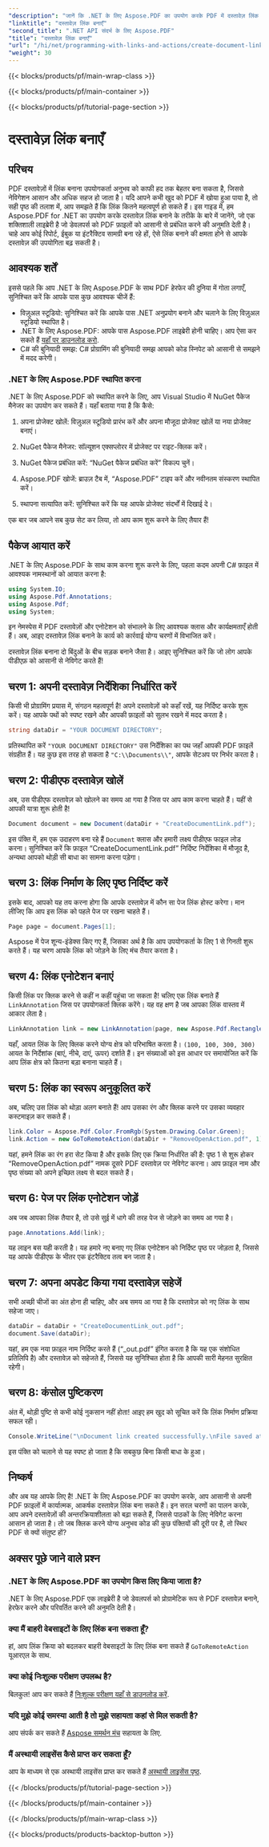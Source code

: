 ```yaml
---
"description": "जानें कि .NET के लिए Aspose.PDF का उपयोग करके PDF में दस्तावेज़ लिंक कैसे बनाएं। अपने PDF दस्तावेज़ों में नेविगेशन और अन्तरक्रियाशीलता बढ़ाएँ।"
"linktitle": "दस्तावेज़ लिंक बनाएँ"
"second_title": ".NET API संदर्भ के लिए Aspose.PDF"
"title": "दस्तावेज़ लिंक बनाएँ"
"url": "/hi/net/programming-with-links-and-actions/create-document-link/"
"weight": 30
---
```


{{< blocks/products/pf/main-wrap-class >}}

{{< blocks/products/pf/main-container >}}

{{< blocks/products/pf/tutorial-page-section >}}

# दस्तावेज़ लिंक बनाएँ

## परिचय

PDF दस्तावेज़ों में लिंक बनाना उपयोगकर्ता अनुभव को काफी हद तक बेहतर बना सकता है, जिससे नेविगेशन आसान और अधिक सहज हो जाता है। यदि आपने कभी खुद को PDF में खोया हुआ पाया है, तो सही पृष्ठ की तलाश में, आप समझते हैं कि लिंक कितने महत्वपूर्ण हो सकते हैं। इस गाइड में, हम Aspose.PDF for .NET का उपयोग करके दस्तावेज़ लिंक बनाने के तरीके के बारे में जानेंगे, जो एक शक्तिशाली लाइब्रेरी है जो डेवलपर्स को PDF फ़ाइलों को आसानी से प्रबंधित करने की अनुमति देती है। चाहे आप कोई रिपोर्ट, ईबुक या इंटरैक्टिव सामग्री बना रहे हों, ऐसे लिंक बनाने की क्षमता होने से आपके दस्तावेज़ की उपयोगिता बढ़ सकती है।

## आवश्यक शर्तें

इससे पहले कि आप .NET के लिए Aspose.PDF के साथ PDF हेरफेर की दुनिया में गोता लगाएँ, सुनिश्चित करें कि आपके पास कुछ आवश्यक चीजें हैं:

- विज़ुअल स्टूडियो: सुनिश्चित करें कि आपके पास .NET अनुप्रयोग बनाने और चलाने के लिए विज़ुअल स्टूडियो स्थापित है।
- .NET के लिए Aspose.PDF: आपके पास Aspose.PDF लाइब्रेरी होनी चाहिए। आप ऐसा कर सकते हैं [यहाँ पर डाउनलोड करो](https://releases.aspose.com/pdf/net/).
- C# की बुनियादी समझ: C# प्रोग्रामिंग की बुनियादी समझ आपको कोड स्निपेट को आसानी से समझने में मदद करेगी।

### .NET के लिए Aspose.PDF स्थापित करना

.NET के लिए Aspose.PDF को स्थापित करने के लिए, आप Visual Studio में NuGet पैकेज मैनेजर का उपयोग कर सकते हैं। यहाँ बताया गया है कि कैसे:

1. अपना प्रोजेक्ट खोलें: विज़ुअल स्टूडियो प्रारंभ करें और अपना मौजूदा प्रोजेक्ट खोलें या नया प्रोजेक्ट बनाएं।
   
2. NuGet पैकेज मैनेजर: सॉल्यूशन एक्सप्लोरर में प्रोजेक्ट पर राइट-क्लिक करें।
   
3. NuGet पैकेज प्रबंधित करें: “NuGet पैकेज प्रबंधित करें” विकल्प चुनें।

4. Aspose.PDF खोजें: ब्राउज़ टैब में, “Aspose.PDF” टाइप करें और नवीनतम संस्करण स्थापित करें।

5. स्थापना सत्यापित करें: सुनिश्चित करें कि यह आपके प्रोजेक्ट संदर्भों में दिखाई दे।

एक बार जब आपने सब कुछ सेट कर लिया, तो आप काम शुरू करने के लिए तैयार हैं!

## पैकेज आयात करें

.NET के लिए Aspose.PDF के साथ काम करना शुरू करने के लिए, पहला कदम अपनी C# फ़ाइल में आवश्यक नामस्थानों को आयात करना है:

```csharp
using System.IO;
using Aspose.Pdf.Annotations;
using Aspose.Pdf;
using System;
```

इन नेमस्पेस में PDF दस्तावेज़ों और एनोटेशन को संभालने के लिए आवश्यक क्लास और कार्यक्षमताएँ होती हैं। अब, आइए दस्तावेज़ लिंक बनाने के कार्य को कार्रवाई योग्य चरणों में विभाजित करें।

दस्तावेज़ लिंक बनाना दो बिंदुओं के बीच सड़क बनाने जैसा है। आइए सुनिश्चित करें कि जो लोग आपके पीडीएफ़ को आसानी से नेविगेट करते हैं!

## चरण 1: अपनी दस्तावेज़ निर्देशिका निर्धारित करें

किसी भी प्रोग्रामिंग प्रयास में, संगठन महत्वपूर्ण है! अपने दस्तावेज़ों को कहाँ रखें, यह निर्दिष्ट करके शुरू करें। यह आपके पथों को स्पष्ट रखने और आपकी फ़ाइलों को सुलभ रखने में मदद करता है।

```csharp
string dataDir = "YOUR DOCUMENT DIRECTORY";
```

प्रतिस्थापित करें `"YOUR DOCUMENT DIRECTORY"` उस निर्देशिका का पथ जहाँ आपकी PDF फ़ाइलें संग्रहीत हैं। यह कुछ इस तरह हो सकता है `"C:\\Documents\\"`, आपके सेटअप पर निर्भर करता है।

## चरण 2: पीडीएफ दस्तावेज़ खोलें

अब, उस पीडीएफ दस्तावेज़ को खोलने का समय आ गया है जिस पर आप काम करना चाहते हैं। यहीं से आपकी यात्रा शुरू होती है!

```csharp
Document document = new Document(dataDir + "CreateDocumentLink.pdf");
```

इस पंक्ति में, हम एक उदाहरण बना रहे हैं `Document` क्लास और हमारी लक्ष्य पीडीएफ फाइल लोड करना। सुनिश्चित करें कि फ़ाइल “CreateDocumentLink.pdf” निर्दिष्ट निर्देशिका में मौजूद है, अन्यथा आपको थोड़ी सी बाधा का सामना करना पड़ेगा।

## चरण 3: लिंक निर्माण के लिए पृष्ठ निर्दिष्ट करें

इसके बाद, आपको यह तय करना होगा कि आपके दस्तावेज़ में कौन सा पेज लिंक होस्ट करेगा। मान लीजिए कि आप इस लिंक को पहले पेज पर रखना चाहते हैं।

```csharp
Page page = document.Pages[1];
```

Aspose में पेज शून्य-इंडेक्स किए गए हैं, जिसका अर्थ है कि आप उपयोगकर्ता के लिए 1 से गिनती शुरू करते हैं। यह चरण आपके लिंक को जोड़ने के लिए मंच तैयार करता है।

## चरण 4: लिंक एनोटेशन बनाएं

किसी लिंक पर क्लिक करने से कहीं न कहीं पहुंचा जा सकता है! चलिए एक लिंक बनाते हैं `LinkAnnotation` जिस पर उपयोगकर्ता क्लिक करेंगे। यह वह क्षण है जब आपका लिंक वास्तव में आकार लेता है।

```csharp
LinkAnnotation link = new LinkAnnotation(page, new Aspose.Pdf.Rectangle(100, 100, 300, 300));
```

यहाँ, आयत लिंक के लिए क्लिक करने योग्य क्षेत्र को परिभाषित करता है। `(100, 100, 300, 300)` आयत के निर्देशांक (बाएं, नीचे, दाएं, ऊपर) दर्शाते हैं। इन संख्याओं को इस आधार पर समायोजित करें कि आप लिंक क्षेत्र को कितना बड़ा बनाना चाहते हैं।

## चरण 5: लिंक का स्वरूप अनुकूलित करें

अब, चलिए उस लिंक को थोड़ा अलग बनाते हैं! आप उसका रंग और क्लिक करने पर उसका व्यवहार कस्टमाइज़ कर सकते हैं।

```csharp
link.Color = Aspose.Pdf.Color.FromRgb(System.Drawing.Color.Green);
link.Action = new GoToRemoteAction(dataDir + "RemoveOpenAction.pdf", 1);
```

यहां, हमने लिंक का रंग हरा सेट किया है और इसके लिए एक क्रिया निर्धारित की है: पृष्ठ 1 से शुरू होकर “RemoveOpenAction.pdf” नामक दूसरे PDF दस्तावेज़ पर नेविगेट करना। आप फ़ाइल नाम और पृष्ठ संख्या को अपने इच्छित लक्ष्य से बदल सकते हैं।

## चरण 6: पेज पर लिंक एनोटेशन जोड़ें

अब जब आपका लिंक तैयार है, तो उसे सुई में धागे की तरह पेज से जोड़ने का समय आ गया है। 

```csharp
page.Annotations.Add(link);
```

यह लाइन बस यही करती है। यह हमारे नए बनाए गए लिंक एनोटेशन को निर्दिष्ट पृष्ठ पर जोड़ता है, जिससे यह आपके पीडीएफ के भीतर एक इंटरैक्टिव तत्व बन जाता है।

## चरण 7: अपना अपडेट किया गया दस्तावेज़ सहेजें

सभी अच्छी चीजों का अंत होना ही चाहिए, और अब समय आ गया है कि दस्तावेज़ को नए लिंक के साथ सहेजा जाए। 

```csharp
dataDir = dataDir + "CreateDocumentLink_out.pdf";
document.Save(dataDir);
```

यहां, हम एक नया फ़ाइल नाम निर्दिष्ट करते हैं (“_out.pdf” इंगित करता है कि यह एक संशोधित प्रतिलिपि है) और दस्तावेज़ को सहेजते हैं, जिससे यह सुनिश्चित होता है कि आपकी सारी मेहनत सुरक्षित रहेगी।

## चरण 8: कंसोल पुष्टिकरण

अंत में, थोड़ी पुष्टि से कभी कोई नुकसान नहीं होता! आइए हम खुद को सूचित करें कि लिंक निर्माण प्रक्रिया सफल रही।

```csharp
Console.WriteLine("\nDocument link created successfully.\nFile saved at " + dataDir);
```

इस पंक्ति को चलाने से यह स्पष्ट हो जाता है कि सबकुछ बिना किसी बाधा के हुआ।

## निष्कर्ष

और अब यह आपके लिए है! .NET के लिए Aspose.PDF का उपयोग करके, आप आसानी से अपनी PDF फ़ाइलों में कार्यात्मक, आकर्षक दस्तावेज़ लिंक बना सकते हैं। इन सरल चरणों का पालन करके, आप अपने दस्तावेज़ों की अन्तरक्रियाशीलता को बढ़ा सकते हैं, जिससे पाठकों के लिए नेविगेट करना आसान हो जाता है। तो जब क्लिक करने योग्य अनुभव कोड की कुछ पंक्तियों की दूरी पर है, तो स्थिर PDF से क्यों संतुष्ट हों? 

## अक्सर पूछे जाने वाले प्रश्न

### .NET के लिए Aspose.PDF का उपयोग किस लिए किया जाता है?
.NET के लिए Aspose.PDF एक लाइब्रेरी है जो डेवलपर्स को प्रोग्रामेटिक रूप से PDF दस्तावेज़ बनाने, हेरफेर करने और परिवर्तित करने की अनुमति देती है।

### क्या मैं बाहरी वेबसाइटों के लिए लिंक बना सकता हूँ?
हां, आप लिंक क्रिया को बदलकर बाहरी वेबसाइटों के लिए लिंक बना सकते हैं `GoToRemoteAction` यूआरएल के साथ.

### क्या कोई निःशुल्क परीक्षण उपलब्ध है?
बिलकुल! आप कर सकते हैं [निःशुल्क परीक्षण यहाँ से डाउनलोड करें](https://releases.aspose.com/).

### यदि मुझे कोई समस्या आती है तो मुझे सहायता कहां से मिल सकती है?
आप संपर्क कर सकते हैं [Aspose समर्थन मंच](https://forum.aspose.com/c/pdf/10) सहायता के लिए.

### मैं अस्थायी लाइसेंस कैसे प्राप्त कर सकता हूँ?
आप के माध्यम से एक अस्थायी लाइसेंस प्राप्त कर सकते हैं [अस्थायी लाइसेंस पृष्ठ](https://purchase.aspose.com/temporary-license/).

{{< /blocks/products/pf/tutorial-page-section >}}

{{< /blocks/products/pf/main-container >}}

{{< /blocks/products/pf/main-wrap-class >}}

{{< blocks/products/products-backtop-button >}}
